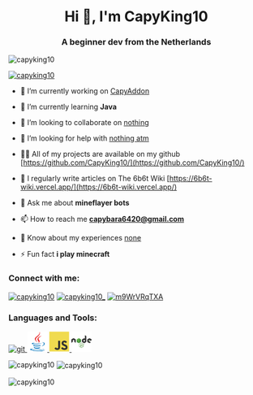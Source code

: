 <h1 align="center">Hi 👋, I'm CapyKing10</h1>
<h3 align="center">A beginner dev from the Netherlands</h3>

<p align="left"> <img src="https://komarev.com/ghpvc/?username=capyking10&label=Profile%20views&color=0e75b6&style=flat" alt="capyking10" /> </p>

<p align="left"> <a href="https://github.com/ryo-ma/github-profile-trophy"><img src="https://github-profile-trophy.vercel.app/?username=capyking10" alt="capyking10" /></a> </p>

- 🔭 I’m currently working on [CapyAddon](https://github.com/CapyKing10/CapyAddon)

- 🌱 I’m currently learning **Java**

- 👯 I’m looking to collaborate on [nothing](nothing)

- 🤝 I’m looking for help with [nothing atm](nothing)

- 👨‍💻 All of my projects are available on my github [https://github.com/CapyKing10/](https://github.com/CapyKing10/)

- 📝 I regularly write articles on The 6b6t Wiki [https://6b6t-wiki.vercel.app/](https://6b6t-wiki.vercel.app/)

- 💬 Ask me about **mineflayer bots**

- 📫 How to reach me **capybara6420@gmail.com**

- 📄 Know about my experiences [none](none)

- ⚡ Fun fact **i play minecraft**

<h3 align="left">Connect with me:</h3>
<p align="left">
<a href="https://twitter.com/capyking10" target="blank"><img align="center" src="https://raw.githubusercontent.com/rahuldkjain/github-profile-readme-generator/master/src/images/icons/Social/twitter.svg" alt="capyking10" height="30" width="40" /></a>
<a href="https://www.youtube.com/c/capyking10_" target="blank"><img align="center" src="https://raw.githubusercontent.com/rahuldkjain/github-profile-readme-generator/master/src/images/icons/Social/youtube.svg" alt="capyking10_" height="30" width="40" /></a>
<a href="https://discord.gg/m9WrVRqTXA" target="blank"><img align="center" src="https://raw.githubusercontent.com/rahuldkjain/github-profile-readme-generator/master/src/images/icons/Social/discord.svg" alt="m9WrVRqTXA" height="30" width="40" /></a>
</p>

<h3 align="left">Languages and Tools:</h3>
<p align="left"> <a href="https://git-scm.com/" target="_blank" rel="noreferrer"> <img src="https://www.vectorlogo.zone/logos/git-scm/git-scm-icon.svg" alt="git" width="40" height="40"/> </a> <a href="https://www.java.com" target="_blank" rel="noreferrer"> <img src="https://raw.githubusercontent.com/devicons/devicon/master/icons/java/java-original.svg" alt="java" width="40" height="40"/> </a> <a href="https://developer.mozilla.org/en-US/docs/Web/JavaScript" target="_blank" rel="noreferrer"> <img src="https://raw.githubusercontent.com/devicons/devicon/master/icons/javascript/javascript-original.svg" alt="javascript" width="40" height="40"/> </a> <a href="https://nodejs.org" target="_blank" rel="noreferrer"> <img src="https://raw.githubusercontent.com/devicons/devicon/master/icons/nodejs/nodejs-original-wordmark.svg" alt="nodejs" width="40" height="40"/> </a> </p>

<p><img align="left" src="https://github-readme-stats.vercel.app/api/top-langs?username=capyking10&show_icons=true&locale=en&layout=compact" alt="capyking10" /></p>

<p>&nbsp;<img align="center" src="https://github-readme-stats.vercel.app/api?username=capyking10&show_icons=true&locale=en" alt="capyking10" /></p>

<p><img align="center" src="https://github-readme-streak-stats.herokuapp.com/?user=capyking10&" alt="capyking10" /></p>

